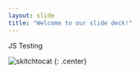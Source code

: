 ```yaml
---
layout: slide
title: "Welcome to our slide deck!"
---
```


JS Testing

![skitchtocat](https://octodex.github.com/images/skitchtocat.png)
{: .center}
